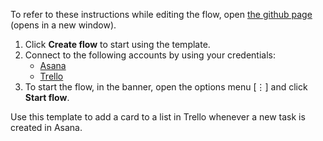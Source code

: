 To refer to these instructions while editing the flow, open [the github page](https://github.com/ot4i/app-connect-templates/tree/master/resources/markdown/Add%20a%20card%20to%20a%20list%20in%20Trello%20whenever%20a%20new%20task%20is%20created%20in%20Asana_instructions.md) (opens in a new window).

1. Click **Create flow** to start using the template.
2. Connect to the following accounts by using your credentials:
   - [Asana](https://www.ibm.com/docs/en/app-connect/saas?topic=apps-asana) 
   - [Trello](https://www.ibm.com/docs/en/app-connect/saas?topic=apps-trello)
3. To start the flow, in the banner, open the options menu [⋮] and click **Start flow**.


Use this template to add a card to a list in Trello whenever a new task is created in Asana.
